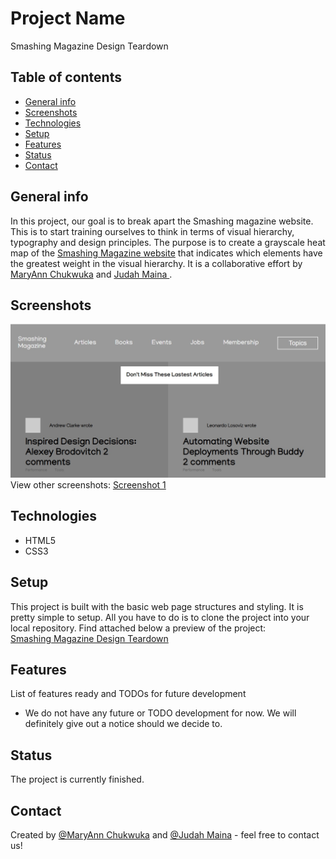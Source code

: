 # Project Name
Smashing Magazine Design Teardown

## Table of contents
* [General info](#general-info)
* [Screenshots](#screenshots)
* [Technologies](#technologies)
* [Setup](#setup)
* [Features](#features)
* [Status](#status)
* [Contact](#contact)

## General info
In this project, our goal is to break apart the Smashing magazine website. This is to start training ourselves to think in terms of visual hierarchy, typography and design principles.
The purpose is to create a grayscale heat map of the <a href="https://www.smashingmagazine.com/">Smashing Magazine website</a> that indicates which elements have the greatest weight in the visual hierarchy. It is a collaborative effort by <a href="https://github.com/adaorachi">MaryAnn Chukwuka</a> and <a href="https://github.com/JayKowski"> Judah Maina </a>.

## Screenshots
![Example screenshot](images/screenshot1.jpg)
View other screenshots:
<a href="images/screenshot2.jpg">Screenshot 1</a>


## Technologies
* HTML5
* CSS3

## Setup
This project is built with the basic web page structures and styling. It is pretty simple to setup. All you have to do is to clone the project into your local repository.
Find attached below a preview of the project: <br>
<a href="https://raw.githack.com/adaorachi/smashing-magazine/article-page/index.html">Smashing Magazine Design Teardown </a>

## Features
List of features ready and TODOs for future development
* We do not have any future or TODO development for now. We will definitely give out a notice should we decide to.

## Status
The project is currently finished.

## Contact
Created by [@MaryAnn Chukwuka](https://github.com/adaorachi) and [@Judah Maina](https://github.com/JayKowski) - feel free to contact us!
